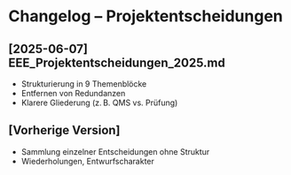 # Changelog – Projektentscheidungen

## [2025-06-07] EEE_Projektentscheidungen_2025.md
- Strukturierung in 9 Themenblöcke
- Entfernen von Redundanzen
- Klarere Gliederung (z. B. QMS vs. Prüfung)

## [Vorherige Version]
- Sammlung einzelner Entscheidungen ohne Struktur
- Wiederholungen, Entwurfscharakter
